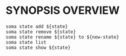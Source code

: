 # SYNOPSIS OVERVIEW

```
soma state add ${state}
soma state remove ${state}
soma state rename ${state} to ${new-state}
soma state list
soma state show ${state}
```
